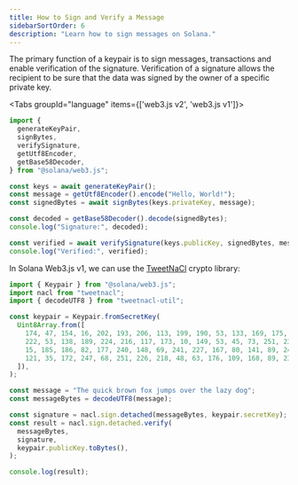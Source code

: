 ```yaml
---
title: How to Sign and Verify a Message
sidebarSortOrder: 6
description: "Learn how to sign messages on Solana."
---
```


The primary function of a keypair is to sign messages, transactions and enable
verification of the signature. Verification of a signature allows the recipient
to be sure that the data was signed by the owner of a specific private key.

<Tabs groupId="language" items={['web3.js v2', 'web3.js v1']}>

<Tab value="web3.js v2">

```typescript
import {
  generateKeyPair,
  signBytes,
  verifySignature,
  getUtf8Encoder,
  getBase58Decoder,
} from "@solana/web3.js";

const keys = await generateKeyPair();
const message = getUtf8Encoder().encode("Hello, World!");
const signedBytes = await signBytes(keys.privateKey, message);

const decoded = getBase58Decoder().decode(signedBytes);
console.log("Signature:", decoded);

const verified = await verifySignature(keys.publicKey, signedBytes, message);
console.log("Verified:", verified);
```

</Tab>

<Tab value="web3.js v1">

In Solana Web3.js v1, we can use the
[TweetNaCl](https://www.npmjs.com/package/tweetnacl) crypto library:

```typescript
import { Keypair } from "@solana/web3.js";
import nacl from "tweetnacl";
import { decodeUTF8 } from "tweetnacl-util";

const keypair = Keypair.fromSecretKey(
  Uint8Array.from([
    174, 47, 154, 16, 202, 193, 206, 113, 199, 190, 53, 133, 169, 175, 31, 56,
    222, 53, 138, 189, 224, 216, 117, 173, 10, 149, 53, 45, 73, 251, 237, 246,
    15, 185, 186, 82, 177, 240, 148, 69, 241, 227, 167, 80, 141, 89, 240, 121,
    121, 35, 172, 247, 68, 251, 226, 218, 48, 63, 176, 109, 168, 89, 238, 135,
  ]),
);

const message = "The quick brown fox jumps over the lazy dog";
const messageBytes = decodeUTF8(message);

const signature = nacl.sign.detached(messageBytes, keypair.secretKey);
const result = nacl.sign.detached.verify(
  messageBytes,
  signature,
  keypair.publicKey.toBytes(),
);

console.log(result);
```

</Tab>
</Tabs>

